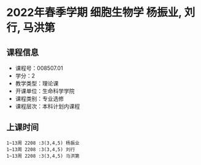 # 2022年春季学期 细胞生物学 杨振业, 刘行, 马洪第






## 课程信息

- 课程号：008507.01
- 学分：2
- 教学类型：理论课
- 开课单位：生命科学学院
- 课程类别：专业选修
- 课程层次：本科计划内课程

## 上课时间

```
1~13周 2208 :3(3,4,5) 杨振业
1~13周 2208 :3(3,4,5) 刘行
1~13周 2208 :3(3,4,5) 马洪第
```

